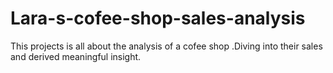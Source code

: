 # Lara-s-cofee-shop-sales-analysis
This projects is all about the analysis of a cofee shop .Diving into their sales and derived meaningful insight.
